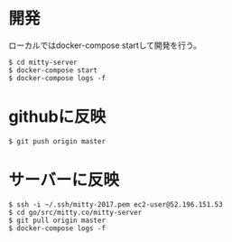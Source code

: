 # 開発

ローカルではdocker-compose startして開発を行う。

```
$ cd mitty-server
$ docker-compose start
$ docker-compose logs -f

```

# githubに反映

```
$ git push origin master
```

# サーバーに反映
```
$ ssh -i ~/.ssh/mitty-2017.pem ec2-user@52.196.151.53
$ cd go/src/mitty.co/mitty-server
$ git pull origin master
$ docker-compose logs -f
```
